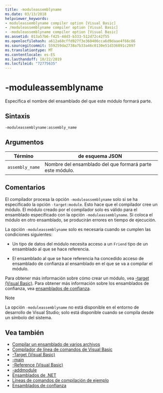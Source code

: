 ```yaml
---
title: -moduleassemblyname
ms.date: 03/13/2018
helpviewer_keywords:
- moduleassemblyname compiler option [Visual Basic]
- /moduleassemblyname compiler option [Visual Basic]
- -moduleassemblyname compiler option [Visual Basic]
ms.assetid: 013a57b6-f425-4dd3-b333-512d72c42f55
ms.openlocfilehash: a612a68cffd927f3e360406cca6d9daae4f66c86
ms.sourcegitcommit: 559259da2738a7b33a46c0130e51d336091c2097
ms.translationtype: MT
ms.contentlocale: es-ES
ms.lasthandoff: 10/22/2019
ms.locfileid: "72775635"
---
```

# <a name="-moduleassemblyname"></a>-moduleassemblyname
Especifica el nombre del ensamblado del que este módulo formará parte.  
  
## <a name="syntax"></a>Sintaxis  
  
```console  
-moduleassemblyname:assembly_name  
```  
  
## <a name="arguments"></a>Argumentos  
  
|Término|de esquema JSON|  
|---|---|  
|`assembly_name`|Nombre del ensamblado del que formará parte este módulo.|  
  
## <a name="remarks"></a>Comentarios  
 El compilador procesa la opción `-moduleassemblyname` solo si se ha especificado la opción `-target:module`. Esto hace que el compilador cree un módulo. El módulo creado por el compilador solo es válido para el ensamblado especificado con la opción `-moduleassemblyname`. Si coloca el módulo en otro ensamblado, se producirán errores en tiempo de ejecución.  
  
 La opción `-moduleassemblyname` solo es necesaria cuando se cumplen las condiciones siguientes:  
  
- Un tipo de datos del módulo necesita acceso a un `Friend` tipo de un ensamblado al que se hace referencia.  
  
- El ensamblado al que se hace referencia ha concedido acceso de ensamblado de confianza al ensamblado en el que se va a compilar el módulo.  
  
 Para obtener más información sobre cómo crear un módulo, vea [-target (Visual Basic)](../../../visual-basic/reference/command-line-compiler/target.md). Para obtener más información sobre los ensamblados de confianza, vea [ensamblados de confianza](../../../standard/assembly/friend.md).  
  
> [!NOTE]
> La opción `-moduleassemblyname` no está disponible en el entorno de desarrollo de Visual Studio; solo está disponible cuando se compila desde un símbolo del sistema.  
  
## <a name="see-also"></a>Vea también

- [Compilar un ensamblado de varios archivos](../../../framework/app-domains/build-multifile-assembly.md)
- [Compilador de línea de comandos de Visual Basic](../../../visual-basic/reference/command-line-compiler/index.md)
- [-Target (Visual Basic)](../../../visual-basic/reference/command-line-compiler/target.md)
- [-main](../../../visual-basic/reference/command-line-compiler/main.md)
- [-Reference (Visual Basic)](../../../visual-basic/reference/command-line-compiler/reference.md)
- [-addmodule](../../../visual-basic/reference/command-line-compiler/addmodule.md)
- [Ensamblados de .NET](../../../standard/assembly/index.md)
- [Líneas de comandos de compilación de ejemplo](../../../visual-basic/reference/command-line-compiler/sample-compilation-command-lines.md)
- [Ensamblados de confianza](../../../standard/assembly/friend.md)
